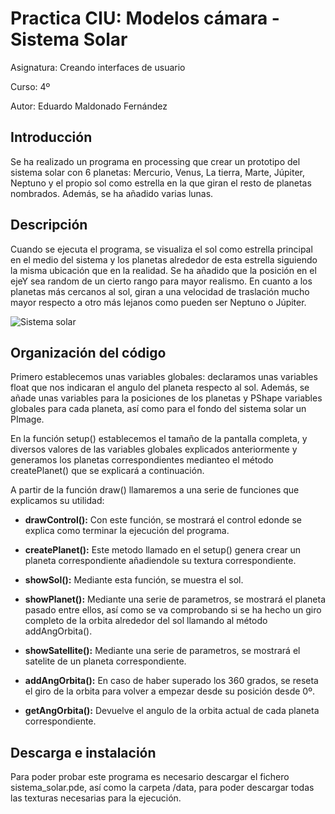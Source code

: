 # Practica CIU: Modelos cámara - Sistema Solar

Asignatura: Creando interfaces de usuario

Curso: 4º

Autor: Eduardo Maldonado Fernández

## Introducción
Se ha realizado un programa en processing que crear un prototipo del sistema solar con 6 planetas: Mercurio, Venus, La tierra, Marte, Júpiter, Neptuno y el propio sol como estrella en la que giran el resto de planetas nombrados. Además, se ha añadido varias lunas.

## Descripción
Cuando se ejecuta el programa, se visualiza el sol como estrella principal en el medio del sistema y los planetas alrededor de esta estrella siguiendo la misma ubicación que en la realidad. Se ha añadido que la posición en el ejeY sea random de un cierto rango para mayor realismo. En cuanto a los planetas más cercanos al sol, giran a una velocidad de traslación mucho mayor respecto a otro más lejanos como pueden ser Neptuno o Júpiter.

![Sistema solar](/sistema_solar.gif "SystemSolar")

## Organización del código

<p style=”text-align: justify;”>Primero establecemos unas variables globales: declaramos unas variables float que nos indicaran el angulo del planeta respecto al sol. Además, se añade unas variables para la posiciones de los planetas y PShape variables globales para cada planeta, así como para el fondo del sistema solar un PImage.</p>

En la función setup() establecemos el tamaño de la pantalla completa, y diversos valores de las variables globales explicados anteriormente y generamos los planetas correspondientes medianteo el método createPlanet() que se explicará a continuación.

A partir de la función draw() llamaremos a una serie de funciones que explicamos su utilidad:

- **drawControl():** Con este función, se mostrará el control edonde se explica como terminar la ejecución del programa.

-	**createPlanet():** Este metodo llamado en el setup() genera crear un planeta correspondiente añadiendole su textura correspondiente.

-	**showSol():** Mediante esta función, se muestra el sol. 

-	**showPlanet():** Mediante una serie de parametros, se mostrará el planeta pasado entre ellos, así como se va comprobando si se ha hecho un giro completo de la orbita alrededor del sol llamando al método addAngOrbita().

-	**showSatellite():** Mediante una serie de parametros, se mostrará el satelite de un planeta correspondiente.

-	**addAngOrbita():** En caso de haber superado los 360 grados, se reseta el giro de la orbita para volver a empezar desde su posición desde 0º.

-	**getAngOrbita():** Devuelve el angulo de la orbita actual de cada planeta correspondiente.

## Descarga e instalación
Para poder probar este programa es necesario descargar el fichero sistema_solar.pde, así como la carpeta /data, para poder descargar todas las texturas necesarias para la ejecución.
